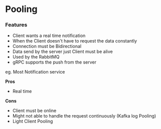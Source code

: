# Pooling

### Features

- Client wants a real time notification
- When the Client doesn't have to request the data constantly
- Connection must be Bidirectional
- Data send by the server just Client must be alive
- Used by the RabbitMQ
- gRPC supports the push from the server

eg. Most Notification service

**Pros**

  - Real time

**Cons**

  - Client must be online
  - Might not able to handle the request continuously (Kafka log Pooling)
  - Light Client Pooling
